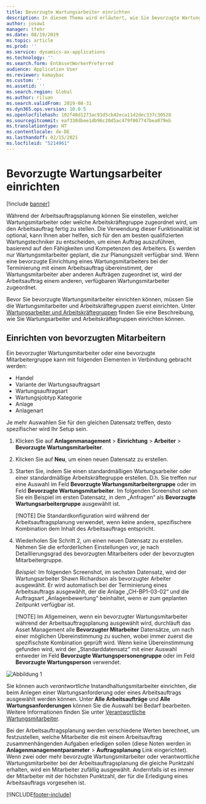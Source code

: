 ```yaml
---
title: Bevorzugte Wartungsarbeiter einrichten
description: In diesem Thema wird erläutert, wie Sie bevorzugte Wartungsmitarbeiter im Anlagenmanagement einrichten.
author: josaw1
manager: tfehr
ms.date: 08/19/2019
ms.topic: article
ms.prod: ''
ms.service: dynamics-ax-applications
ms.technology: ''
ms.search.form: EntAssetWorkerPreferred
audience: Application User
ms.reviewer: kamaybac
ms.custom: ''
ms.assetid: ''
ms.search.region: Global
ms.author: riluan
ms.search.validFrom: 2019-08-31
ms.dyn365.ops.version: 10.0.5
ms.openlocfilehash: 102f48d1273ac91d5cb42eca11d2dec337c30528
ms.sourcegitcommit: eaf330dbee1db96c20d5ac479f007747bea079eb
ms.translationtype: HT
ms.contentlocale: de-DE
ms.lasthandoff: 02/15/2021
ms.locfileid: "5214961"
---
```

# <a name="set-up-preferred-maintenance-workers"></a>Bevorzugte Wartungsarbeiter einrichten

[!include [banner](../../includes/banner.md)]

 

Während der Arbeitsauftragsplanung können Sie einstellen, welcher Wartungsmitarbeiter oder welche Arbeitskräftegruppe zugeordnet wird, um den Arbeitsauftrag fertig zu stellen. Die Verwendung dieser Funktionalität ist optional, kann Ihnen aber helfen, sich für den am besten qualifizierten Wartungstechniker zu entscheiden, um einen Auftrag auszuführen, basierend auf den Fähigkeiten und Kompetenzen des Arbeiters. Es werden nur Wartungsmitarbeiter geplant, die zur Planungszeit verfügbar sind. Wenn eine bevorzugte Einrichtung eines Wartungsmitarbeiters bei der Terminierung mit einem Arbeitsauftrag übereinstimmt, der Wartungsmitarbeiter aber anderen Aufträgen zugeordnet ist, wird der Arbeitsauftrag einem anderen, verfügbaren Wartungsmitarbeiter zugeordnet.

Bevor Sie bevorzugte Wartungsmitarbeiter einrichten können, müssen Sie die Wartungsmitarbeiter und Arbeitskräftegruppen zuerst einrichten. Unter [Wartungsarbeiter und Arbeitskräftegruppen](../setup-for-objects/workers-and-worker-groups.md) finden Sie eine Beschreibung, wie Sie Wartungsarbeiter und Arbeitskräftegruppen einrichten können.

## <a name="set-up-preferred-workers"></a>Einrichten von bevorzugten Mitarbeitern

Ein bevorzugter Wartungsmitarbeiter oder eine bevorzugte Mitarbeitergruppe kann mit folgenden Elementen in Verbindung gebracht werden:

- Handel  
- Variante der Wartungsauftragsart  
- Wartungsauftragsart  
- Wartungsjobtyp Kategorie  
- Anlage  
- Anlagenart  

Je mehr Auswahlen Sie für den gleichen Datensatz treffen, desto spezifischer wird Ihr Setup sein.

1. Klicken Sie auf **Anlagenmanagement** > **Einrichtung** > **Arbeiter** > **Bevorzugte Wartungsmitarbeiter**.

2. Klicken Sie auf **Neu**, um einen neuen Datensatz zu erstellen.

3. Starten Sie, indem Sie einen standardmäßigen Wartungsarbeiter oder einer standardmäßige Arbeitskräftegruppe erstellen. D.h. Sie treffen nur eine Auswahl im Feld **Bevorzugte Wartungsmitarbeitergruppe** oder im Feld **Bevorzugte Wartungsmitarbeiter**. Im folgenden Screenshot sehen Sie ein Beispiel im ersten Datensatz, in dem „Anfragen“ als **Bevorzugte Wartungsarbeitergruppe** ausgewählt ist.

    [!NOTE] Die Standardkonfiguration wird während der Arbeitsauftragsplanung verwendet, wenn keine andere, spezifischere Kombination dem Inhalt des Arbeitsauftrags entspricht.

4. Wiederholen Sie Schritt 2, um einen neuen Datensatz zu erstellen. Nehmen Sie die erforderlichen Einstellungen vor, je nach Detaillierungsgrad des bevorzugten Mitarbeiters oder der bevorzugten Mitarbeitergruppe. 

    *Beispiel:* Im folgenden Screenshot, im sechsten Datensatz, wird der Wartungsarbeiter Shawn Richardson als bevorzugter Arbeiter ausgewählt. Er wird automatisch bei der Terminierung eines Arbeitsauftrags ausgewählt, der die Anlage „CH-BP1-03-02“ und die Auftragsart „Anlagenbewertung“ beinhaltet, wenn er zum geplanten Zeitpunkt verfügbar ist.

    [!NOTE] Im Allgemeinen, wenn ein bevorzugter Wartungsmitarbeiter während der Arbeitsauftragsplanung ausgewählt wird, durchläuft das Asset Management alle **Bevorzugter Mitarbeiter** Datensätze, um nach einer möglichen Übereinstimmung zu suchen, wobei immer zuerst die spezifischste Kombination geprüft wird. Wenn keine Übereinstimmung gefunden wird, wird der „Standarddatensatz“ mit einer Auswahl entweder im Feld **Bevorzugte Wartungspersonengruppe** oder im Feld **Bevorzugte Wartungsperson** verwendet.

![Abbildung 1](media/02-work-order-scheduling.png)

Sie können auch *verantwortliche* Instandhaltungsmitarbeiter einrichten, die beim Anlegen einer Wartungsanforderung oder eines Arbeitsauftrags ausgewählt werden können. Unter **Alle Arbeitsaufträge** und **Alle Wartungsanforderungen** können Sie die Auswahl bei Bedarf bearbeiten. Weitere Informationen finden Sie unter [Verantwortliche Wartungsmitarbeiter](../setup-for-maintenance-requests/responsible-workers.md).

Bei der Arbeitsauftragsplanung werden verschiedene Werten berechnet, um festzustellen, welche Mitarbeiter die mit einem Arbeitsauftrag zusammenhängenden Aufgaben erledigen sollen (diese Noten werden in **Anlagenmanagementparameter** > **Auftragsplanung** Link eingerichtet). Wenn zwei oder mehr bevorzugte Wartungsmitarbeiter oder verantwortliche Wartungsmitarbeiter bei der Arbeitsauftragsplanung die gleiche Punktzahl erhalten, wird ein Mitarbeiter zufällig ausgewählt. Andernfalls ist es immer der Mitarbeiter mit der höchsten Punktzahl, der für die Erledigung eines Arbeitsauftrags vorgesehen ist.



[!INCLUDE[footer-include](../../../includes/footer-banner.md)]